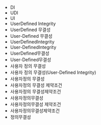 ﻿- DI
- UDI
- UI
- UserDefined Integrity
- UserDefined 무결성
- User-Defined 무결성
- UserDefinedIntegrity
- User-DefinedIntegrity
- UserDefined무결성
- User-Defined무결성
- 사용자 정의 무결성
- 사용자 정의 무결성(User-Defined Integrity) 
- 사용자정의 무결성
- 사용자정의 무결성 제약조건
- 사용자정의 무결성제약조건
- 사용자정의무결성
- 사용자정의무결성 제약조건
- 사용자정의무결성제약조건
- 정의무결성
